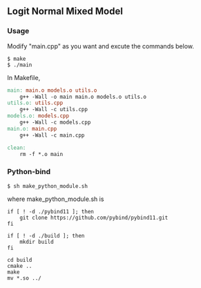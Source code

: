 ## Logit Normal Mixed Model

### Usage

Modify "main.cpp" as you want and excute the commands below.

```console
$ make
$ ./main
```

In Makefile,

```Makefile
main: main.o models.o utils.o
	g++ -Wall -o main main.o models.o utils.o
utils.o: utils.cpp
	g++ -Wall -c utils.cpp
models.o: models.cpp
	g++ -Wall -c models.cpp
main.o: main.cpp
	g++ -Wall -c main.cpp

clean:
	rm -f *.o main
```

### Python-bind

```console
$ sh make_python_module.sh
```

where make_python_module.sh is

```Shell
if [ ! -d ./pybind11 ]; then
    git clone https://github.com/pybind/pybind11.git
fi

if [ ! -d ./build ]; then
    mkdir build
fi

cd build
cmake ..
make
mv *.so ../
```
